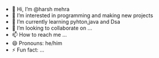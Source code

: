 - 👋 Hi, I’m @harsh mehra
- 👀 I’m interested in programming and making new projects
- 🌱 I’m currently learning pyhton,java and Dsa
- 💞️ I’m looking to collaborate on ...
- 📫 How to reach me ...
- 😄 Pronouns: he/him
- ⚡ Fun fact: ...

<!---
harry09911/harry09911 is a ✨ special ✨ repository because its `README.md` (this file) appears on your GitHub profile.
You can click the Preview link to take a look at your changes.
--->
